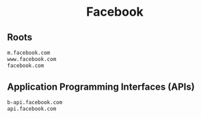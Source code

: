 


<h1 align="center">Facebook</h1>  


## Roots


```html
m.facebook.com
www.facebook.com
facebook.com
```  


## Application Programming Interfaces (APIs)


```html
b-api.facebook.com
api.facebook.com
```  

<br>
